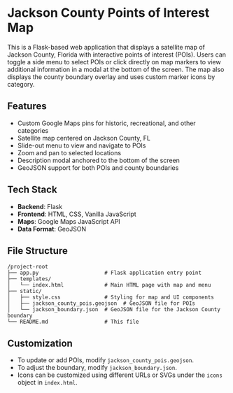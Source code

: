 # Jackson County Points of Interest Map

This is a Flask-based web application that displays a satellite map of Jackson County, Florida with interactive points of interest (POIs). Users can toggle a side menu to select POIs or click directly on map markers to view additional information in a modal at the bottom of the screen. The map also displays the county boundary overlay and uses custom marker icons by category.

## Features

-  Custom Google Maps pins for historic, recreational, and other categories
- Satellite map centered on Jackson County, FL
- Slide-out menu to view and navigate to POIs
- Zoom and pan to selected locations
- Description modal anchored to the bottom of the screen
- GeoJSON support for both POIs and county boundaries

## Tech Stack

- **Backend**: Flask
- **Frontend**: HTML, CSS, Vanilla JavaScript
- **Maps**: Google Maps JavaScript API
- **Data Format**: GeoJSON

## File Structure

```
/project-root
├── app.py                     # Flask application entry point
├── templates/
│   └── index.html             # Main HTML page with map and menu
├── static/
│   ├── style.css              # Styling for map and UI components
│   ├── jackson_county_pois.geojson  # GeoJSON file for POIs
│   └── jackson_boundary.json  # GeoJSON file for the Jackson County boundary
└── README.md                  # This file
```


## Customization

- To update or add POIs, modify `jackson_county_pois.geojson`.
- To adjust the boundary, modify `jackson_boundary.json`.
- Icons can be customized using different URLs or SVGs under the `icons` object in `index.html`.

